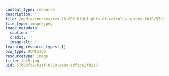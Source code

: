 ```yaml
---
content_type: resource
description: ''
file: /media/courses/res-18-005-highlights-of-calculus-spring-2010/57b65f32b11f0358ce8c1df1ca3f8213_lec9.jpg
file_type: image/jpeg
image_metadata:
  caption: ''
  credit: ''
  image-alt: ''
learning_resource_types: []
ocw_type: OCWImage
resourcetype: Image
title: lec9.jpg
uid: 57b65f32-b11f-0358-ce8c-1df1ca3f8213
---
```

